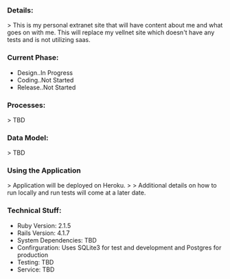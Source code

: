 <h3>Details:</h3>
> This is my personal extranet site that will have content about me and what goes on with me. This will replace my vellnet site which doesn't have any tests and is not utilizing saas.

<h3>Current Phase:</h3>
<ul>
	<li>Design..In Progress</li>
	<li>Coding..Not Started</li>
	<li>Release..Not Started</li>
</ul>

<h3>Processes:</h3>
> TBD

<h3>Data Model:</h3>
> TBD

<h3>Using the Application</h3>
> Application will be deployed on Heroku.
>
> Additional details on how to run locally and run tests will come at a later date.

<h3>Technical Stuff:</h3>
<ul>
	<li>Ruby Version: 2.1.5</li>
	<li>Rails Version: 4.1.7</li>
	<li>System Dependencies: TBD</li>
	<li>Confirguration: Uses SQLite3 for test and development and Postgres for production</li>
	<li>Testing: TBD</li>
	<li>Service: TBD</li>
</ul>
